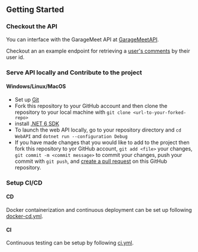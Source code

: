 ## Getting Started

### Checkout the API

You can interface with the GarageMeet API at [GarageMeetAPI](https://garagemeet.azurewebsites.net/).

Checkout an an example endpoint for retrieving a [user's comments](https://garagemeet.azurewebsites.net/Comment/GetComment/1) by their user id.

### Serve API locally and Contribute to the project

#### Windows/Linux/MacOS

- Set up [Git](https://docs.github.com/en/get-started/quickstart/set-up-git)
- Fork this repository to your GitHub account and then clone the repository to your local machine with `git clone <url-to-your-forked-repo>`
- install [.NET 6 SDK](https://dotnet.microsoft.com/en-us/download)
- To launch the web API locally, go to your repository directory and `cd WebAPI` and `dotnet run --configuration Debug`
- If you have made changes that you would like to add to the project then fork this repository to yor GitHub account, `git add <file>` your changes, `git commit -m <commit message>` to commit your changes, push your commit with `git push`, and [create a pull request](https://github.com/marketplace/actions/create-pull-request#:~:text=Action%20inputs%20%20%20%20Name%20%20,%5Bcreate-pull-request%5D%20automated%20change%20%2016%20more%20rows%20) on this GitHub repository.

### Setup CI/CD

#### CD
Docker containerization and continuous deployment can be set up following [docker-cd.yml](https://github.com/Revature-GarageMeet/BackEnd/blob/main/.github/workflows/docker-cd.yml).

#### CI
Continuous testing can be setup by following [ci.yml](https://github.com/Revature-GarageMeet/BackEnd/blob/main/.github/workflows/ci.yml).

